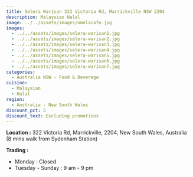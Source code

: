 ```yaml
---
title: Selera Warisan 322 Victoria Rd, Marrickville NSW 2204
description: Malaysian Halal
image: ../../assets/images/omelacafe.jpg
images:
  - ../../assets/images/selera-warisan1.jpg
  - ../../assets/images/selera-warisan2.jpg
  - ../../assets/images/selera-warisan3.jpg
  - ../../assets/images/selera-warisan4.jpg
  - ../../assets/images/selera-warisan5.jpg
  - ../../assets/images/selera-warisan6.jpg
  - ../../assets/images/selera-warisan7.jpg
categories:
  - Australia NSW - Food & Beverage
cuisine:
  - Malaysian
  - Halal
region:
  - Australia - New South Wales
discount_pct: 5
discount_text: Excluding promotions
---
```

**Location :** 322 Victoria Rd, Marrickville, 2204, New South Wales, Australia\
(8 mins walk from Sydenham Station)

**Trading :** 

* Monday : Closed
* Tuesday - Sunday : 9 am - 9 pm
